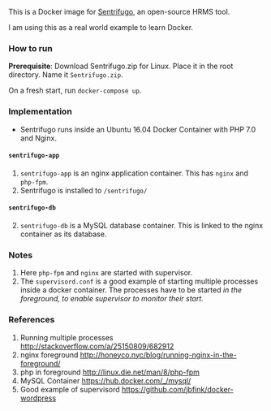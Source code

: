 This is a Docker image for [Sentrifugo](http://www.sentrifugo.com/), an
open-source HRMS tool.

I am using this as a real world example to learn Docker.

### How to run ###

**Prerequisite**: Download Sentrifugo.zip for Linux. Place it in the root directory.
Name it `Sentrifugo.zip`.

On a fresh start, run `docker-compose up`.

### Implementation ###

* Sentrifugo runs inside an Ubuntu 16.04 Docker Container with PHP 7.0 and Nginx.

#### `sentrifugo-app` ###


1. `sentrifugo-app` is an nginx application container.
   This has `nginx` and `php-fpm`.
1. Sentrifugo is installed to `/sentrifugo/`


#### `sentrifugo-db` ###

2. `sentrifugo-db` is a MySQL database container.
   This is linked to the nginx container as its database.

### Notes ###

1. Here `php-fpm` and `nginx` are started with supervisor.
1. The `supervisord.conf` is a good example of starting multiple processes
   inside a docker container. The processes have to be started *in the
   foreground, to enable supervisor to monitor their start.*

### References ###

1. Running multiple processes http://stackoverflow.com/a/25150809/682912
2. nginx foreground http://honeyco.nyc/blog/running-nginx-in-the-foreground/
2. php in foreground http://linux.die.net/man/8/php-fpm
3. MySQL Container https://hub.docker.com/_/mysql/
4. Good example of supervisord https://github.com/jbfink/docker-wordpress
